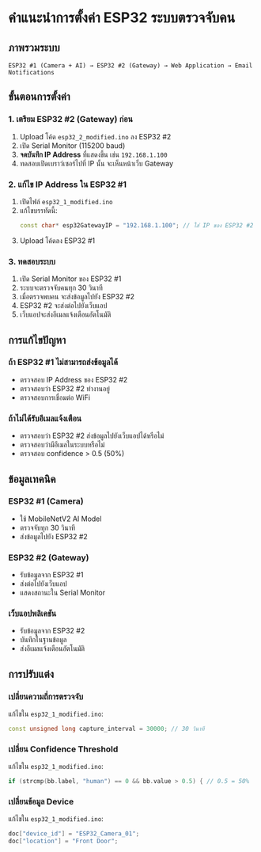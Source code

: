 # คำแนะนำการตั้งค่า ESP32 ระบบตรวจจับคน

## ภาพรวมระบบ
```
ESP32 #1 (Camera + AI) → ESP32 #2 (Gateway) → Web Application → Email Notifications
```

## ขั้นตอนการตั้งค่า

### 1. เตรียม ESP32 #2 (Gateway) ก่อน
1. Upload โค้ด `esp32_2_modified.ino` ลง ESP32 #2
2. เปิด Serial Monitor (115200 baud)
3. **จดบันทึก IP Address** ที่แสดงขึ้น เช่น `192.168.1.100`
4. ทดสอบเปิดเบราว์เซอร์ไปที่ IP นั้น จะเห็นหน้าเว็บ Gateway

### 2. แก้ไข IP Address ใน ESP32 #1
1. เปิดไฟล์ `esp32_1_modified.ino`
2. แก้ไขบรรทัดนี้:
   ```cpp
   const char* esp32GatewayIP = "192.168.1.100"; // ใส่ IP ของ ESP32 #2 ที่ได้จากขั้นตอนที่ 1
   ```
3. Upload โค้ดลง ESP32 #1

### 3. ทดสอบระบบ
1. เปิด Serial Monitor ของ ESP32 #1
2. ระบบจะตรวจจับคนทุก 30 วินาที
3. เมื่อตรวจพบคน จะส่งข้อมูลไปยัง ESP32 #2
4. ESP32 #2 จะส่งต่อไปยังเว็บแอป
5. เว็บแอปจะส่งอีเมลแจ้งเตือนอัตโนมัติ

## การแก้ไขปัญหา

### ถ้า ESP32 #1 ไม่สามารถส่งข้อมูลได้
- ตรวจสอบ IP Address ของ ESP32 #2
- ตรวจสอบว่า ESP32 #2 ทำงานอยู่
- ตรวจสอบการเชื่อมต่อ WiFi

### ถ้าไม่ได้รับอีเมลแจ้งเตือน
- ตรวจสอบว่า ESP32 #2 ส่งข้อมูลไปยังเว็บแอปได้หรือไม่
- ตรวจสอบว่ามีอีเมลในระบบหรือไม่
- ตรวจสอบ confidence > 0.5 (50%)

## ข้อมูลเทคนิค

### ESP32 #1 (Camera)
- ใช้ MobileNetV2 AI Model
- ตรวจจับทุก 30 วินาที
- ส่งข้อมูลไปยัง ESP32 #2

### ESP32 #2 (Gateway)
- รับข้อมูลจาก ESP32 #1
- ส่งต่อไปยังเว็บแอป
- แสดงสถานะใน Serial Monitor

### เว็บแอปพลิเคชัน
- รับข้อมูลจาก ESP32 #2
- บันทึกในฐานข้อมูล
- ส่งอีเมลแจ้งเตือนอัตโนมัติ

## การปรับแต่ง

### เปลี่ยนความถี่การตรวจจับ
แก้ไขใน `esp32_1_modified.ino`:
```cpp
const unsigned long capture_interval = 30000; // 30 วินาที
```

### เปลี่ยน Confidence Threshold
แก้ไขใน `esp32_1_modified.ino`:
```cpp
if (strcmp(bb.label, "human") == 0 && bb.value > 0.5) { // 0.5 = 50%
```

### เปลี่ยนข้อมูล Device
แก้ไขใน `esp32_1_modified.ino`:
```cpp
doc["device_id"] = "ESP32_Camera_01";
doc["location"] = "Front Door";
``` 